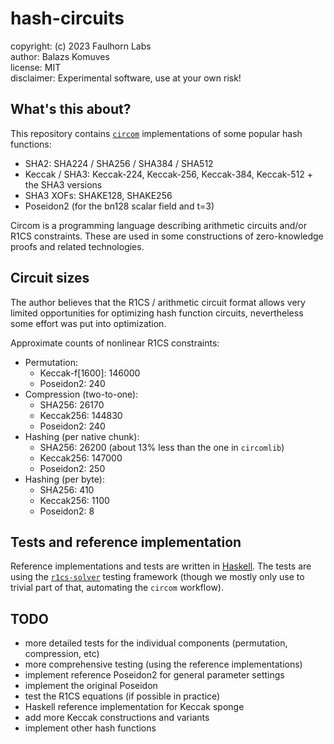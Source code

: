 
hash-circuits
=============

copyright: (c) 2023 Faulhorn Labs  
author: Balazs Komuves  
license: MIT  
disclaimer: Experimental software, use at your own risk!  

What's this about?
------------------

This repository contains [`circom`](https://docs.circom.io/) implementations 
of some popular hash functions:

- SHA2: SHA224 / SHA256 / SHA384 / SHA512
- Keccak / SHA3: Keccak-224, Keccak-256, Keccak-384, Keccak-512 + the SHA3 versions
- SHA3 XOFs: SHAKE128, SHAKE256
- Poseidon2 (for the bn128 scalar field and t=3)

Circom is a programming language describing arithmetic circuits and/or R1CS 
constraints. These are used in some constructions of zero-knowledge proofs
and related technologies.

Circuit sizes
-------------

The author believes that the R1CS / arithmetic circuit format allows very limited
opportunities for optimizing hash function circuits, nevertheless some effort 
was put into optimization.

Approximate counts of nonlinear R1CS constraints:

- Permutation:
    - Keccak-f[1600]: 146000
    - Poseidon2:      240
- Compression (two-to-one):
    - SHA256:         26170
    - Keccak256:      144830
    - Poseidon2:      240
- Hashing (per native chunk):
    - SHA256:         26200 (about 13% less than the one in `circomlib`)
    - Keccak256:      147000
    - Poseidon2:      250
- Hashing (per byte):
    - SHA256:         410
    - Keccak256:      1100
    - Poseidon2:      8

Tests and reference implementation
----------------------------------

Reference implementations and tests are written in [Haskell](https://www.haskell.org/). 
The tests are using the [`r1cs-solver`](https://bitbucket.org/faulhorn/r1cs-solver) 
testing  framework (though we mostly only use to trivial part of that, automating the 
`circom` workflow).

TODO
----

- more detailed tests for the individual components (permutation, compression, etc)
- more comprehensive testing (using the reference implementations)
- implement reference Poseidon2 for general parameter settings 
- implement the original Poseidon
- test the R1CS equations (if possible in practice)
- Haskell reference implementation for Keccak sponge
- add more Keccak constructions and variants
- implement other hash functions
